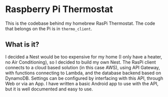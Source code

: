 # Raspberry Pi Thermostat

This is the codebase behind my homebrew RasPi Thermostat. The code that belongs on the Pi is in `thermo_client`.

## What is it?

I decided a Nest would be too expensive for my home (I only have a heater, no Air Conditioning), so I decided to build my own Nest.
The RasPi client connects to a cloud based solution (in this case AWS), using API Gateway, with functions connecting to Lambda, and the database backend based on DynamoDB. Settings can be configured by interfacing with this API, through Web or via an App. I have written a basic Android app to use with the API, but it is well documented and easy to use.

